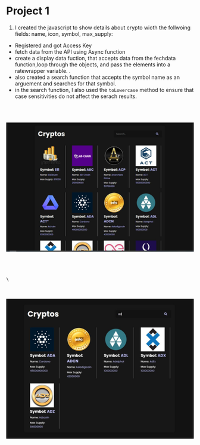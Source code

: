 # Project 1


1) I created the javascript to show details about crypto wioth the follwoing fields: name, icon, symbol, max_supply:  
- Registered and got Access Key 
- fetch data from the API using Async function
- create a display data fuction, that accepts data from the fechdata function,loop through the objects, and pass the elements into a ratewrapper variable. .
- also created a search function that accepts the symbol name as an arguement and searches for that symbol.
- in the search function, I also used the `toLowercase` method to ensure that case sensitivities do not affect the serach results.

\
&nbsp;



   
 ![image info](screen1.jpg)

\
&nbsp;



    \
&nbsp;



   
 ![image info](Search.jpg)

\
&nbsp;




